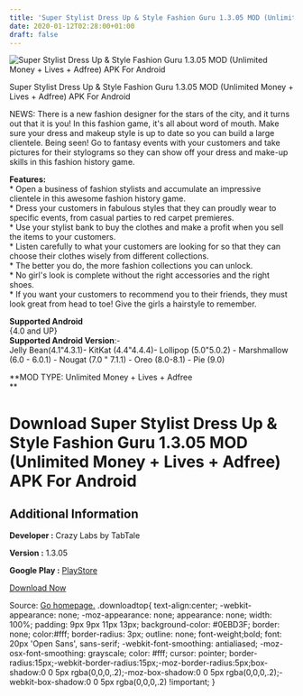 ```yaml
---
title: 'Super Stylist Dress Up & Style Fashion Guru 1.3.05 MOD (Unlimited Money + Lives + Adfree) APK For Android'
date: 2020-01-12T02:28:00+01:00
draft: false
---
```


![Super Stylist Dress Up & Style Fashion Guru 1.3.05 MOD (Unlimited Money + Lives + Adfree) APK For Android](https://i1.wp.com/apkhome.net/wp-content/uploads/2020/01/Super-Stylist-Dress-Up-Style-Fashion-Guru-1.3.05-MOD-Unlimited-Money-Lives-Adfree.png "Super Stylist Dress Up & Style Fashion Guru 1.3.05 MOD (Unlimited Money + Lives + Adfree) APK For Android")

  

Super Stylist Dress Up & Style Fashion Guru 1.3.05 MOD (Unlimited Money + Lives + Adfree) APK For Android

NEWS: There is a new fashion designer for the stars of the city, and it turns out that it is you! In this fashion game, it's all about word of mouth. Make sure your dress and makeup style is up to date so you can build a large clientele. Being seen! Go to fantasy events with your customers and take pictures for their stylograms so they can show off your dress and make-up skills in this fashion history game.

**Features:**  
\* Open a business of fashion stylists and accumulate an impressive clientele in this awesome fashion history game.  
\* Dress your customers in fabulous styles that they can proudly wear to specific events, from casual parties to red carpet premieres.  
\* Use your stylist bank to buy the clothes and make a profit when you sell the items to your customers.  
\* Listen carefully to what your customers are looking for so that they can choose their clothes wisely from different collections.  
\* The better you do, the more fashion collections you can unlock.  
\* No girl's look is complete without the right accessories and the right shoes.  
\* If you want your customers to recommend you to their friends, they must look great from head to toe! Give the girls a hairstyle to remember.

**Supported Android**  
{4.0 and UP}  
**Supported Android Version**:-  
Jelly Bean(4.1"4.3.1)- KitKat (4.4"4.4.4)- Lollipop (5.0"5.0.2) - Marshmallow (6.0 - 6.0.1) - Nougat (7.0 " 7.1.1) - Oreo (8.0-8.1) - Pie (9.0)

**MOD TYPE: Unlimited Money + Lives + Adfree  
**

Download Super Stylist Dress Up & Style Fashion Guru 1.3.05 MOD (Unlimited Money + Lives + Adfree) APK For Android
==================================================================================================================

Additional Information
----------------------

**Developer :** Crazy Labs by TabTale

**Version :** 1.3.05

**Google Play :** [PlayStore](https://play.google.com/store/apps/details?id=com.cocoplay.fashion.style)

  

[Download Now](https://store4app.co/post/super-stylist-dress-up-amp-style-fashion-guru-1-3-05-mod-unlimited-money-lives-adfree-apk-for-android_1578764148)

  
Source: [Go homepage.](https://store4app.co/post/super-stylist-dress-up-amp-style-fashion-guru-1-3-05-mod-unlimited-money-lives-adfree-apk-for-android_1578764148) .downloadtop{ text-align:center; -webkit-appearance: none; -moz-appearance: none; appearance: none; width: 100%; padding: 9px 9px 11px 13px; background-color: #0EBD3F; border: none; color:#fff; border-radius: 3px; outline: none; font-weight;bold; font: 20px 'Open Sans', sans-serif; -webkit-font-smoothing: antialiased; -moz-osx-font-smoothing: grayscale; color: #fff; cursor: pointer; border-radius:15px;-webkit-border-radius:15px;-moz-border-radius:5px;box-shadow:0 0 5px rgba(0,0,0,.2);-moz-box-shadow:0 0 5px rgba(0,0,0,.2);-webkit-box-shadow:0 0 5px rgba(0,0,0,.2) !important; }